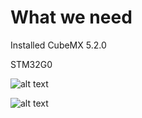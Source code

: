 # What we need
Installed CubeMX 5.2.0

STM32G0

![alt text][stm32g0nucleoimg]

![alt text][import_config]

[import_config]: /img/import_config.gif "CubeMX import"
[stm32g0nucleoimg]: /img/en.nucleo-G0.jpg "STM32G071 Nucleo"